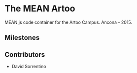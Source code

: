 # The MEAN Artoo #

MEAN.js code container for the Artoo Campus. Ancona - 2015.

## Milestones ##

## Contributors ##
* David Sorrentino